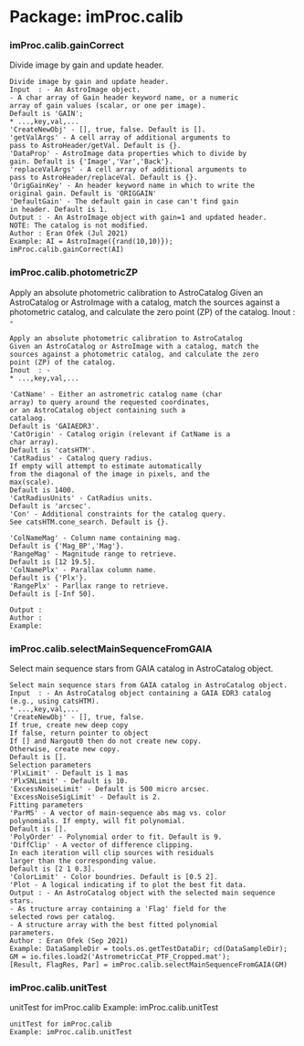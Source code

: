 # Package: imProc.calib


### imProc.calib.gainCorrect

Divide image by gain and update header.


    
    Divide image by gain and update header.  
    Input  : - An AstroImage object.  
    - A char array of Gain header keyword name, or a numeric  
    array of gain values (scalar, or one per image).  
    Default is 'GAIN';  
    * ...,key,val,...  
    'CreateNewObj' - [], true, false. Default is [].  
    'getValArgs' - A cell array of additional arguments to  
    pass to AstroHeader/getVal. Default is {}.  
    'DataProp' - AstroImage data properties which to divide by  
    gain. Default is {'Image','Var','Back'}.  
    'replaceValArgs' - A cell array of additional arguments to  
    pass to AstroHeader/replaceVal. Default is {}.  
    'OrigGainKey' - An header keyword name in which to write the  
    original gain. Default is 'ORIGGAIN'  
    'DefaultGain' - The default gain in case can't find gain  
    in header. Default is 1.  
    Output : - An AstroImage object with gain=1 and updated header.  
    NOTE: The catalog is not modified.  
    Author : Eran Ofek (Jul 2021)  
    Example: AI = AstroImage({rand(10,10)});  
    imProc.calib.gainCorrect(AI)  
      
### imProc.calib.photometricZP

Apply an absolute photometric calibration to AstroCatalog Given an AstroCatalog or AstroImage with a catalog, match the sources against a photometric catalog, and calculate the zero point (ZP) of the catalog. Inout  : -


    
    Apply an absolute photometric calibration to AstroCatalog  
    Given an AstroCatalog or AstroImage with a catalog, match the  
    sources against a photometric catalog, and calculate the zero  
    point (ZP) of the catalog.  
    Inout  : -  
    * ...,key,val,...  
      
    'CatName' - Either an astrometric catalog name (char  
    array) to query around the requested coordinates,  
    or an AstroCatalog object containing such a  
    catalaog.  
    Default is 'GAIAEDR3'.  
    'CatOrigin' - Catalog origin (relevant if CatName is a  
    char array).  
    Default is 'catsHTM'.  
    'CatRadius' - Catalog query radius.  
    If empty will attempt to estimate automatically  
    from the diagonal of the image in pixels, and the  
    max(scale).  
    Default is 1400.  
    'CatRadiusUnits' - CatRadius units.  
    Default is 'arcsec'.  
    'Con' - Additional constraints for the catalog query.  
    See catsHTM.cone_search. Default is {}.  
      
    'ColNameMag' - Column name containing mag.  
    Default is {'Mag_BP','Mag'}.  
    'RangeMag' - Magnitude range to retrieve.  
    Default is [12 19.5].  
    'ColNamePlx' - Parallax column name.  
    Default is {'Plx'}.  
    'RangePlx' - Parllax range to retrieve.  
    Default is [-Inf 50].  
      
    Output :  
    Author :  
    Example:  
      
### imProc.calib.selectMainSequenceFromGAIA

Select main sequence stars from GAIA catalog in AstroCatalog object.


    
    Select main sequence stars from GAIA catalog in AstroCatalog object.  
    Input  : - An AstroCatalog object containing a GAIA EDR3 catalog  
    (e.g., using catsHTM).  
    * ...,key,val,...  
    'CreateNewObj' - [], true, false.  
    If true, create new deep copy  
    If false, return pointer to object  
    If [] and Nargout0 then do not create new copy.  
    Otherwise, create new copy.  
    Default is [].  
    Selection parameters  
    'PlxLimit' - Default is 1 mas  
    'PlxSNLimit' - Default is 10.  
    'ExcessNoiseLimit' - Default is 500 micro arcsec.  
    'ExcessNoiseSigLimit' - Default is 2.  
    Fitting parameters  
    'ParMS' - A vector of main-sequence abs mag vs. color  
    polynomials. If empty, will fit polynomial.  
    Default is [].  
    'PolyOrder' - Polynomial order to fit. Default is 9.  
    'DiffClip' - A vector of difference clipping.  
    In each iteration will clip sources with residuals  
    larger than the corresponding value.  
    Default is [2 1 0.3].  
    'ColorLimit' - Color boundries. Default is [0.5 2].  
    'Plot - A logical indicating if to plot the best fit data.  
    Output : - An AstroCatalog object with the selected main sequence  
    stars.  
    - As tructure array containing a 'Flag' field for the  
    selected rows per catalog.  
    - A structure array with the best fitted polynomial  
    parameters.  
    Author : Eran Ofek (Sep 2021)  
    Example: DataSampleDir = tools.os.getTestDataDir; cd(DataSampleDir);  
    GM = io.files.load2('AstrometricCat_PTF_Cropped.mat');  
    [Result, FlagRes, Par] = imProc.calib.selectMainSequenceFromGAIA(GM)  
      
### imProc.calib.unitTest

unitTest for imProc.calib Example: imProc.calib.unitTest


    
    unitTest for imProc.calib  
    Example: imProc.calib.unitTest  
      
